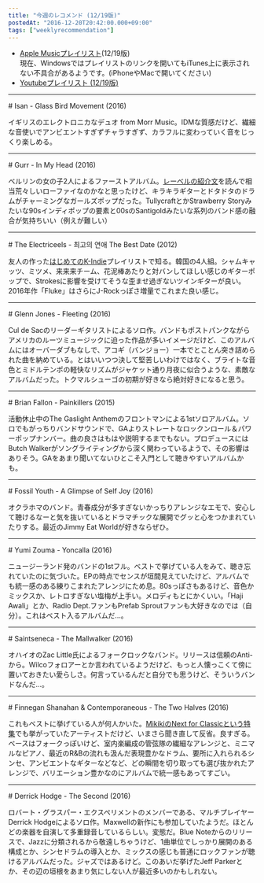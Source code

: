 ```yaml
---
title: "今週のレコメンド (12/19版)"
postedAt: "2016-12-20T20:42:00.000+09:00"
tags: ["weeklyrecommendation"]
---
```


* [Apple Musicプレイリスト](https://itunes.apple.com/jp/playlist/jin-zhounorekomendo-12-19ban/idpl.ed10383b23384d46bced68c25b935b6e)(12/19版)  
現在、Windowsではプレイリストのリンクを開いてもiTunes上に表示されない不具合があるようです。(iPhoneやMacで開いてください)
* [Youtubeプレイリスト (12/19版)](https://www.youtube.com/playlist?list=PLegnWsUgQaydrmHuNtYtrwaYhUZyXKKAR)

---

\# Isan - Glass Bird Movement (2016)

イギリスのエレクトロニカなデュオ from Morr Music。IDMな質感だけど、繊細な音使いでアンビエントすぎずチャラすぎず、カラフルに変わっていく音をじっくり楽しめる。

---

\# Gurr - In My Head (2016)

ベルリンの女の子2人によるファーストアルバム。[レーベルの紹介文](http://www.inpartmaint.com/site/18511/)を読んで相当荒々しいローファイなのかなと思ったけど、キラキラギターとドタドタのドラムがチャーミングなガールズポップだった。TullycraftとかStrawberry Storyみたいな90sインディポップの要素と00sのSantigoldみたいな系列のバンド感の融合が気持ちいい（例えが難しい）

---

\# The Electriceels - 최고의 연애 The Best Date (2012)

友人の作った[はじめてのK-Indie](https://itunes.apple.com/jp/playlist/hajimetenok-indie/idpl.748ea0d6158a4e8aba9fa182826f6802)プレイリストで知る。韓国の4人組。シャムキャッツ、ミツメ、来来来チーム、花泥棒あたりと対バンしてほしい感じのギターポップで、Strokesに影響を受けてそうな歪ませ過ぎないツインギターが良い。2016年作「Fluke」はさらにJ-Rockっぽさ増量でこれまた良い感じ。

---

\# Glenn Jones - Fleeting (2016)

Cul de Sacのリーダーギタリストによるソロ作。バンドもポストパンクながらアメリカのルーツミュージックに迫った作品が多いイメージだけど、このアルバムにはオーバーダブもなしで、アコギ（バンジョー）一本でとことん突き詰められた曲を納めている。とはいいつつ決して堅苦しいわけではなく、ブライトな音色とミドルテンポの軽快なリズムがジャケット通り月夜に似合うような、素敵なアルバムだった。トクマルシューゴの初期が好きなら絶対好きになると思う。

---

\# Brian Fallon - Painkillers (2015)

活動休止中のThe Gaslight Anthemのフロントマンによる1stソロアルバム。ソロでもがっちりバンドサウンドで、GAよりストレートなロックンロール＆パワーポップナンバー。曲の良さはもはや説明するまでもない。プロデュースにはButch Walkerがソングライティングから深く関わっているようで、その影響はありそう。GAをあまり聞いてないひとこそ入門として聴きやすいアルバムかも。

---

\# Fossil Youth - A Glimpse of Self Joy (2016)

オクラホマのバンド。青春成分が多すぎないかっちりアレンジなエモで、安心して聴けるなーと気を抜いているとドラマチックな展開でグッと心をつかまれていたりする。最近のJimmy Eat Worldが好きならぜひ。

---

\# Yumi Zouma - Yoncalla (2016)

ニュージーランド発のバンドの1stフル。ベストで挙げている人をみて、聴き忘れていたのに気づいた。EPの時点でセンスが垣間見えていたけど、アルバムでも統一感のある練りこまれたアレンジにため息。80sっぽさもあるけど、音色かミックスか、レトロすぎない塩梅が上手い。メロディもとにかくいい。「Haji Awali」とか、Radio Dept.ファンもPrefab Sproutファンも大好きなのでは（自分）。これはベスト入るアルバムだ…。

---

\# Saintseneca - The Mallwalker (2016)

オハイオのZac Little氏によるフォークロックなバンド。リリースは信頼のAnti-から。Wilcoフォロアーとか言われているようだけど、もっと人懐っこくて傍に置いておきたい愛らしさ。何言っているんだと自分でも思うけど、そういうバンドなんだ…。

---

\# Finnegan Shanahan & Contemporaneous - The Two Halves (2016)

これもベストに挙げている人が何人かいた。[MikikiのNext for Classicという特集](http://mikiki.tokyo.jp/articles/-/10582)でも挙がっていたアーティストだけど、いまさら聞き直して反省。良すぎる。ベースはフォークっぽいけど、室内楽編成の管弦隊の繊細なアレンジと、ミニマルなピアノ、最近のR&Bの流れも汲んだ表現豊かなドラム、要所に入れられるシンセ、アンビエントなギターなどなど、どの瞬間を切り取っても選び抜かれたアレンジで、バリエーション豊かなのにアルバムで統一感もあってすごい。

---

\# Derrick Hodge - The Second (2016)

ロバート・グラスパー・エクスペリメントのメンバーである、マルチプレイヤーDerrick Hodgeによるソロ作。Maxwellの新作にも参加していたようだ。ほとんどの楽器を自演して多重録音しているらしい。変態だ。Blue Noteからのリリースで、Jazzに分類されるから敬遠しちゃうけど、1曲単位でしっかり展開のある構成とか、シンセドラムの導入とか、ミックスの感じも普通にロックファンが聴けるアルバムだった。ジャズではあるけど。このあいだ挙げたJeff Parkerとか、その辺の垣根をあまり気にしない人が最近多いのかもしれない。